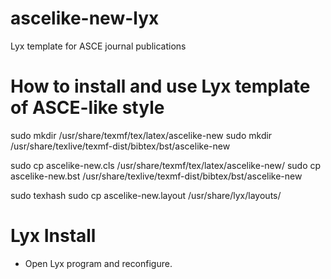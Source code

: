 # ascelike-new-lyx
Lyx template for ASCE journal publications

# How to install and use Lyx template of ASCE-like style

sudo mkdir      /usr/share/texmf/tex/latex/ascelike-new
sudo mkdir      /usr/share/texlive/texmf-dist/bibtex/bst/ascelike-new

sudo cp ascelike-new.cls        /usr/share/texmf/tex/latex/ascelike-new/
sudo cp ascelike-new.bst        /usr/share/texlive/texmf-dist/bibtex/bst/ascelike-new

sudo texhash 
sudo cp         ascelike-new.layout     /usr/share/lyx/layouts/

# Lyx Install
* Open Lyx program and reconfigure. 
